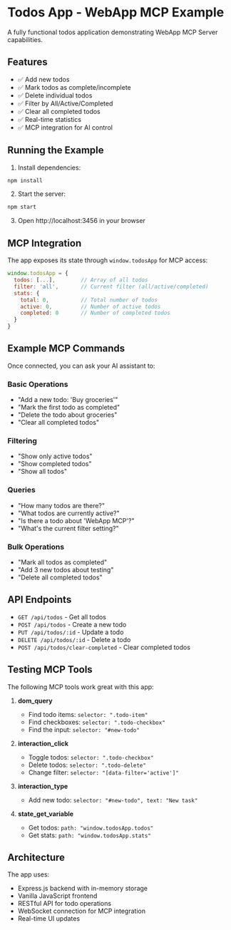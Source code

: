 # Todos App - WebApp MCP Example

A fully functional todos application demonstrating WebApp MCP Server capabilities.

## Features

- ✅ Add new todos
- ✅ Mark todos as complete/incomplete
- ✅ Delete individual todos
- ✅ Filter by All/Active/Completed
- ✅ Clear all completed todos
- ✅ Real-time statistics
- ✅ MCP integration for AI control

## Running the Example

1. Install dependencies:
```bash
npm install
```

2. Start the server:
```bash
npm start
```

3. Open http://localhost:3456 in your browser

## MCP Integration

The app exposes its state through `window.todosApp` for MCP access:

```javascript
window.todosApp = {
  todos: [...],        // Array of all todos
  filter: 'all',       // Current filter (all/active/completed)
  stats: {
    total: 0,          // Total number of todos
    active: 0,         // Number of active todos
    completed: 0       // Number of completed todos
  }
}
```

## Example MCP Commands

Once connected, you can ask your AI assistant to:

### Basic Operations
- "Add a new todo: 'Buy groceries'"
- "Mark the first todo as completed"
- "Delete the todo about groceries"
- "Clear all completed todos"

### Filtering
- "Show only active todos"
- "Show completed todos"
- "Show all todos"

### Queries
- "How many todos are there?"
- "What todos are currently active?"
- "Is there a todo about 'WebApp MCP'?"
- "What's the current filter setting?"

### Bulk Operations
- "Mark all todos as completed"
- "Add 3 new todos about testing"
- "Delete all completed todos"

## API Endpoints

- `GET /api/todos` - Get all todos
- `POST /api/todos` - Create a new todo
- `PUT /api/todos/:id` - Update a todo
- `DELETE /api/todos/:id` - Delete a todo
- `POST /api/todos/clear-completed` - Clear completed todos

## Testing MCP Tools

The following MCP tools work great with this app:

1. **dom_query**
   - Find todo items: `selector: ".todo-item"`
   - Find checkboxes: `selector: ".todo-checkbox"`
   - Find the input: `selector: "#new-todo"`

2. **interaction_click**
   - Toggle todos: `selector: ".todo-checkbox"`
   - Delete todos: `selector: ".todo-delete"`
   - Change filter: `selector: "[data-filter='active']"`

3. **interaction_type**
   - Add new todo: `selector: "#new-todo", text: "New task"`

4. **state_get_variable**
   - Get todos: `path: "window.todosApp.todos"`
   - Get stats: `path: "window.todosApp.stats"`

## Architecture

The app uses:
- Express.js backend with in-memory storage
- Vanilla JavaScript frontend
- RESTful API for todo operations
- WebSocket connection for MCP integration
- Real-time UI updates